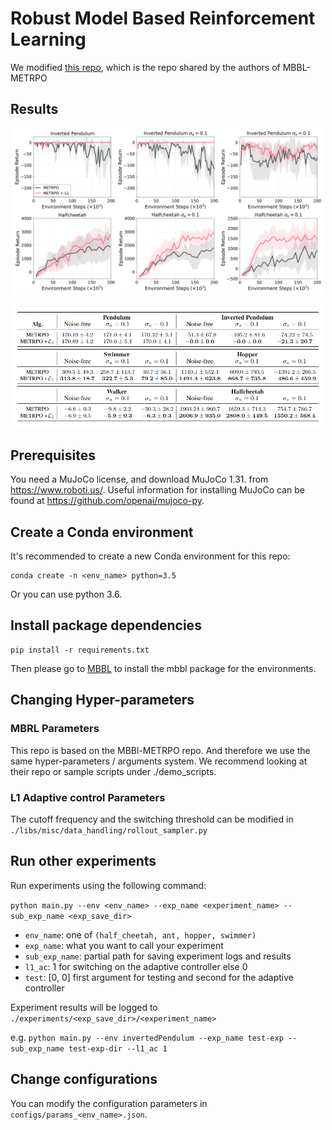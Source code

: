# Robust Model Based Reinforcement Learning


We modified [this repo](https://github.com/WilsonWangTHU/mbbl-metrpo), which is the repo shared by the authors of MBBL-METRPO


## Results
<p align=center>
<img src="Results/data/METRPO_final_results.png" width=500>
</p>
<p align=center>
<img src="Results/data/Result_Table.PNG" width=500>
</p>


## Prerequisites
You need a MuJoCo license, and download MuJoCo 1.31. from 
https://www.roboti.us/. 
Useful information for installing MuJoCo can be found at 
https://github.com/openai/mujoco-py.

## Create a Conda environment
It's recommended to create a new Conda environment for this repo:

```
conda create -n <env_name> python=3.5
```
Or you can use python 3.6.

## Install package dependencies

```
pip install -r requirements.txt
```

Then please go to [MBBL](https://github.com/WilsonWangTHU/mbbl) to install the mbbl package for the environments.

## Changing Hyper-parameters

### MBRL Parameters 
This repo is based on the MBBl-METRPO repo. And therefore we use the same hyper-parameters / arguments system. We recommend looking at their repo or sample scripts under ./demo_scripts.

### L1 Adaptive control Parameters
The cutoff frequency and the switching threshold can be modified in `./libs/misc/data_handling/rollout_sampler.py`

## Run other experiments
Run experiments using the following command:

```python main.py --env <env_name> --exp_name <experiment_name> --sub_exp_name <exp_save_dir>```

- `env_name`: one of `(half_cheetah, ant, hopper, swimmer)`
- `exp_name`: what you want to call your experiment
- `sub_exp_name`: partial path for saving experiment logs and results
- `l1_ac`: 1 for switching on the adaptive controller else 0
- `test`: [0, 0] first argument for testing and second for the adaptive controller

Experiment results will be logged to `./experiments/<exp_save_dir>/<experiment_name>`

e.g. `python main.py --env invertedPendulum --exp_name test-exp --sub_exp_name test-exp-dir --l1_ac 1`


## Change configurations
You can modify the configuration parameters in `configs/params_<env_name>.json`.
